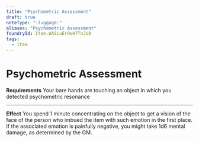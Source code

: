 ```yaml
---
title: "Psychometric Assessment"
draft: true
noteType: ":luggage:"
aliases: "Psychometric Assessment"
foundryId: Item.WASLuErOeH7TnJU0
tags:
  - Item
---
```


# Psychometric Assessment

**Requirements** Your bare hands are touching an object in which you detected psychometric resonance

* * *

**Effect** You spend 1 minute concentrating on the object to get a vision of the face of the person who imbued the item with such emotion in the first place. If the associated emotion is painfully negative, you might take 1d6 mental damage, as determined by the GM.
